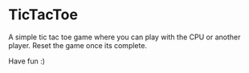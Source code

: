 # TicTacToe
A simple tic tac toe game where you can play with the CPU or another player. Reset the game once its complete.

Have fun :)
